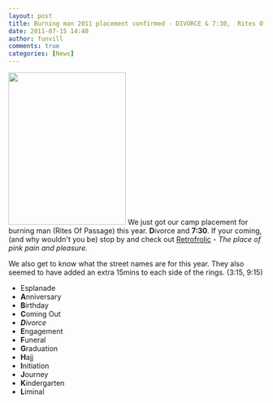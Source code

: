 ```yaml
---
layout: post
title: Burning man 2011 placement confirmed - DIVORCE & 7:30,  Rites Of Passage 
date: 2011-07-15 14:40
author: funvill
comments: true
categories: [News]
---
```

<a href="http://www.abluestar.com/blog/wp-content/uploads/2011/07/BRC2011map.jpg"><img class="size-medium wp-image-1598 alignright" title="BRC2011map" src="http://www.abluestar.com/blog/wp-content/uploads/2011/07/BRC2011map-231x300.jpg" alt="" width="231" height="300" /></a> We just got our camp placement for burning man (Rites Of Passage) this year. <strong>D</strong>ivorce and <strong>7:30</strong>. If your coming, (and why wouldn't you be) stop by and check out <a href="http://www.retrofrolic.com/">Retrofrolic</a> - <em>The place of pink pain and pleasure.</em>

We also get to know what the street names are for this year. They also seemed to have added an extra 15mins to each side of the rings. (3:15, 9:15)
<ul>
	<li>Esplanade</li>
	<li><strong>A</strong>nniversary</li>
	<li><strong>B</strong>irthday</li>
	<li><strong>C</strong>oming Out</li>
	<li><em><strong>D</strong>ivorce</em></li>
	<li><strong>E</strong>ngagement</li>
	<li><strong>F</strong>uneral</li>
	<li><strong>G</strong>raduation</li>
	<li><strong>H</strong>ajj</li>
	<li><strong>I</strong>nitiation</li>
	<li><strong>J</strong>ourney</li>
	<li><strong>K</strong>indergarten</li>
	<li><strong>L</strong>iminal</li>
</ul>
